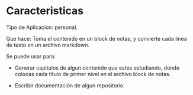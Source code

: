 # Caracteristicas

Tipo de Aplicacion: personal.

Que hace: Toma el contenido en un block de notas, y convierte cada linea de texto en un archivo markdown.

Se  puede usar para:

* Generar capitulos de algun contenido que estes estudiando, donde colocas cada titulo de primer nivel en el archivo block de notas.

* Escribir documentación de algun repositorio.